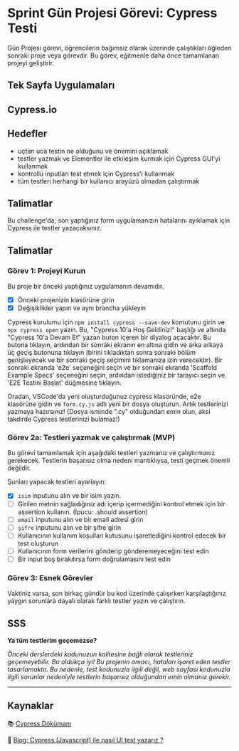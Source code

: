 # Sprint Gün Projesi Görevi: Cypress Testi

Gün Projesi görevi, öğrencilerin bağımsız olarak üzerinde çalıştıkları öğleden sonraki proje veya görevdir. Bu görev, eğitmenle daha önce tamamlanan projeyi geliştirir.

## Tek Sayfa Uygulamaları

## Cypress.io

## Hedefler

- uçtan uca testin ne olduğunu ve önemini açıklamak
- testler yazmak ve Elementler ile etkileşim kurmak için Cypress GUI'yi kullanmak
- kontrollü inputları test etmek için Cypress'i kullanmak
- tüm testleri herhangi bir kullanıcı arayüzü olmadan çalıştırmak

## Talimatlar

Bu challenge'da, son yaptığınız form uygulamanızın hatalarını ayıklamak için Cypress ile testler yazacaksınız.

## Talimatlar

### Görev 1: Projeyi Kurun

Bu proje bir önceki yaptığınız uygulamanın devamıdır.

- [x] Önceki projenizin klasörüne girin
- [x] Değişiklikler yapın ve aynı brancha yükleyin

Cypress kurulumu için `npm install cypress --save-dev` komutunu girin ve `npx cypress open` yazın. Bu, "Cypress 10'a Hoş Geldiniz!" başlığı ve altında "Cypress 10'a Devam Et" yazan buton içeren bir diyalog açacaktır. Bu butona tıklayın, ardından bir sonraki ekranın en altına gidin ve arka arkaya üç geçiş butonuna tıklayın (birini tıkladıktan sonra sonraki bölüm genişleyecek ve bir sonraki geçiş seçimini tıklamanıza izin verecektir). Bir sonraki ekranda 'e2e' seçeneğini seçin ve bir sonraki ekranda 'Scaffold Example Specs' seçeneğini seçin, ardından istediğiniz bir tarayıcı seçin ve 'E2E Testini Başlat' düğmesine tıklayın.

Oradan, VSCode'da yeni oluşturduğunuz cypress klasöründe, e2e klasörüne gidin ve `form.cy.js` adlı yeni bir dosya oluşturun. Artık testlerinizi yazmaya hazırsınız! (Dosya isminde ".cy" olduğundan emin olun, aksi takdirde Cypress testlerinizi bulamaz!)

### Görev 2a: Testleri yazmak ve çalıştırmak (MVP)

Bu görevi tamamlamak için aşağıdaki testleri yazmanız ve çalıştırmanız gerekecek. Testlerin başarısız olma nedeni mantıklıysa, testi geçmek önemli değildir.

Şunları yapacak testleri ayarlayın:

- [x] `isim` inputunu alın ve bir isim yazın.
- [ ] Girilen metnin sağladığınız adı içerip içermediğini kontrol etmek için bir assertion kullanın. (İpucu: .should assertion)
- [ ] `email` inputunu alın ve bir email adresi girin
- [ ] `şifre` inputunu alın ve bir şifre girin
- [ ] Kullanıcının kullanım koşulları kutusunu işaretlediğini kontrol edecek bir test oluşturun
- [ ] Kullanıcının form verilerini gönderip gönderemeyeceğini test edin
- [ ] Bir input boş bırakılırsa form doğrulamasını test edin

### Görev 3: Esnek Görevler

Vaktiniz varsa, son birkaç gündür bu kod üzerinde çalışırken karşılaştığınız yaygın sorunlara dayalı olarak farklı testler yazın ve çalıştırın.

## SSS

**Ya tüm testlerim geçemezse?**

_Önceki derslerdeki kodunuzun kalitesine bağlı olarak testleriniz geçemeyebilir. Bu oldukça iyi! Bu projenin amacı, hataları işaret eden testler tasarlamaktır. Bu nedenle, test kodunuzla ilgili değil, web sayfası kodunuzla ilgili sorunlar nedeniyle testlerin başarısız olduğundan emin olmanız gerekir._

---

## Kaynaklar

📚 [Cypress Dökümanı](https://www.cypress.io/how-it-works/)

🤔 [Blog: Cypress (Javascript) ile nasıl UI test yazarız ?](https://medium.com/testkaynak/ui-test-nas%C4%B1l-yaz%C4%B1l%C4%B1r-cypress-javascript-ile-nas%C4%B1l-ui-test-yazar%C4%B1z-efe8e1699d5e#:~:text=1%2D%20Google%20url'ine%20ba%C4%9Flan%C4%B1yor,butonunun%20%C3%BCzerine%20gidip%20butona%20t%C4%B1kl%C4%B1yor.)
